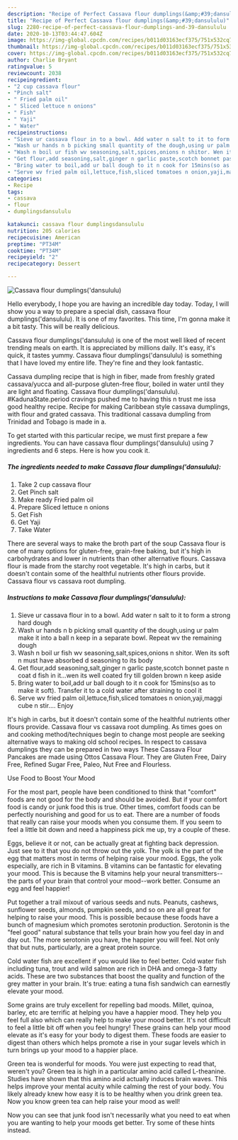 ```yaml
---
description: "Recipe of Perfect Cassava flour dumplings(&amp;#39;dansululu)"
title: "Recipe of Perfect Cassava flour dumplings(&amp;#39;dansululu)"
slug: 2280-recipe-of-perfect-cassava-flour-dumplings-and-39-dansululu
date: 2020-10-13T03:44:47.604Z
image: https://img-global.cpcdn.com/recipes/b011d03163ecf375/751x532cq70/cassava-flour-dumplingsdansululu-recipe-main-photo.jpg
thumbnail: https://img-global.cpcdn.com/recipes/b011d03163ecf375/751x532cq70/cassava-flour-dumplingsdansululu-recipe-main-photo.jpg
cover: https://img-global.cpcdn.com/recipes/b011d03163ecf375/751x532cq70/cassava-flour-dumplingsdansululu-recipe-main-photo.jpg
author: Charlie Bryant
ratingvalue: 5
reviewcount: 2038
recipeingredient:
- "2 cup cassava flour"
- "Pinch salt"
- " Fried palm oil"
- " Sliced lettuce n onions"
- " Fish"
- " Yaji"
- " Water"
recipeinstructions:
- "Sieve ur cassava flour in to a bowl. Add water n salt to it to form a strong hard dough"
- "Wash ur hands n b picking small quantity of the dough,using ur palm make it into a ball n keep in a separate bowl. Repeat wv the remaining dough"
- "Wash n boil ur fish wv seasoning,salt,spices,onions n shitor. Wen its soft n must have absorbed d seasoning to its body"
- "Get flour,add seasoning,salt,ginger n garlic paste,scotch bonnet paste n coat d fish in it...wen its well coated fry till golden brown n keep aside"
- "Bring water to boil,add ur ball dough to it n cook for 15mins(so as to make it soft). Transfer it to a cold water after straining to cool it"
- "Serve wv fried palm oil,lettuce,fish,sliced tomatoes n onion,yaji,maggi cube n stir.... Enjoy"
categories:
- Recipe
tags:
- cassava
- flour
- dumplingsdansululu

katakunci: cassava flour dumplingsdansululu 
nutrition: 205 calories
recipecuisine: American
preptime: "PT34M"
cooktime: "PT34M"
recipeyield: "2"
recipecategory: Dessert

---
```



![Cassava flour dumplings(&#39;dansululu)](https://img-global.cpcdn.com/recipes/b011d03163ecf375/751x532cq70/cassava-flour-dumplingsdansululu-recipe-main-photo.jpg)

Hello everybody, I hope you are having an incredible day today. Today, I will show you a way to prepare a special dish, cassava flour dumplings(&#39;dansululu). It is one of my favorites. This time, I'm gonna make it a bit tasty. This will be really delicious.

Cassava flour dumplings(&#39;dansululu) is one of the most well liked of recent trending meals on earth. It is appreciated by millions daily. It's easy, it's quick, it tastes yummy. Cassava flour dumplings(&#39;dansululu) is something that I have loved my entire life. They're fine and they look fantastic.

Cassava dumpling recipe that is high in fiber, made from freshly grated cassava/yucca and all-purpose gluten-free flour, boiled in water until they are light and floating. Cassava flour dumplings(&#39;dansululu). #KadunaState.period cravings pushed me to having this n trust me issa good healthy recipe. Recipe for making Caribbean style cassava dumplings, with flour and grated cassava. This traditional cassava dumpling from Trinidad and Tobago is made in a.


To get started with this particular recipe, we must first prepare a few ingredients. You can have cassava flour dumplings(&#39;dansululu) using 7 ingredients and 6 steps. Here is how you cook it.

<!--inarticleads1-->

##### The ingredients needed to make Cassava flour dumplings(&#39;dansululu):

1. Take 2 cup cassava flour
1. Get Pinch salt
1. Make ready  Fried palm oil
1. Prepare  Sliced lettuce n onions
1. Get  Fish
1. Get  Yaji
1. Take  Water


There are several ways to make the broth part of the soup Cassava flour is one of many options for gluten-free, grain-free baking, but it&#39;s high in carbohydrates and lower in nutrients than other alternative flours. Cassava flour is made from the starchy root vegetable. It&#39;s high in carbs, but it doesn&#39;t contain some of the healthful nutrients other flours provide. Cassava flour vs cassava root dumpling. 

<!--inarticleads2-->

##### Instructions to make Cassava flour dumplings(&#39;dansululu):

1. Sieve ur cassava flour in to a bowl. Add water n salt to it to form a strong hard dough
1. Wash ur hands n b picking small quantity of the dough,using ur palm make it into a ball n keep in a separate bowl. Repeat wv the remaining dough
1. Wash n boil ur fish wv seasoning,salt,spices,onions n shitor. Wen its soft n must have absorbed d seasoning to its body
1. Get flour,add seasoning,salt,ginger n garlic paste,scotch bonnet paste n coat d fish in it...wen its well coated fry till golden brown n keep aside
1. Bring water to boil,add ur ball dough to it n cook for 15mins(so as to make it soft). Transfer it to a cold water after straining to cool it
1. Serve wv fried palm oil,lettuce,fish,sliced tomatoes n onion,yaji,maggi cube n stir.... Enjoy


It&#39;s high in carbs, but it doesn&#39;t contain some of the healthful nutrients other flours provide. Cassava flour vs cassava root dumpling. As times goes on and cooking method/techniques begin to change most people are seeking alternative ways to making old school recipes. In respect to cassava dumplings they can be prepared in two ways These Cassava Flour Pancakes are made using Ottos Cassava Flour. They are Gluten Free, Dairy Free, Refined Sugar Free, Paleo, Nut Free and Flourless. 

Use Food to Boost Your Mood


For the most part, people have been conditioned to think that "comfort" foods are not good for the body and should be avoided. But if your comfort food is candy or junk food this is true. Other times, comfort foods can be perfectly nourishing and good for us to eat. There are a number of foods that really can raise your moods when you consume them. If you seem to feel a little bit down and need a happiness pick me up, try a couple of these.

Eggs, believe it or not, can be actually great at fighting back depression. Just see to it that you do not throw out the yolk. The yolk is the part of the egg that matters most in terms of helping raise your mood. Eggs, the yolk especially, are rich in B vitamins. B vitamins can be fantastic for elevating your mood. This is because the B vitamins help your neural transmitters--the parts of your brain that control your mood--work better. Consume an egg and feel happier!

Put together a trail mixout of various seeds and nuts. Peanuts, cashews, sunflower seeds, almonds, pumpkin seeds, and so on are all great for helping to raise your mood. This is possible because these foods have a bunch of magnesium which promotes serotonin production. Serotonin is the "feel good" natural substance that tells your brain how you feel day in and day out. The more serotonin you have, the happier you will feel. Not only that but nuts, particularly, are a great protein source.

Cold water fish are excellent if you would like to feel better. Cold water fish including tuna, trout and wild salmon are rich in DHA and omega-3 fatty acids. These are two substances that boost the quality and function of the grey matter in your brain. It's true: eating a tuna fish sandwich can earnestly elevate your mood. 

Some grains are truly excellent for repelling bad moods. Millet, quinoa, barley, etc are terrific at helping you have a happier mood. They help you feel full also which can really help to make your mood better. It's not difficult to feel a little bit off when you feel hungry! These grains can help your mood elevate as it's easy for your body to digest them. These foods are easier to digest than others which helps promote a rise in your sugar levels which in turn brings up your mood to a happier place.

Green tea is wonderful for moods. You were just expecting to read that, weren't you? Green tea is high in a particular amino acid called L-theanine. Studies have shown that this amino acid actually induces brain waves. This helps improve your mental acuity while calming the rest of your body. You likely already knew how easy it is to be healthy when you drink green tea. Now you know green tea can help raise your mood as well!

Now you can see that junk food isn't necessarily what you need to eat when you are wanting to help your moods get better. Try  some  of  these  hints  instead.

